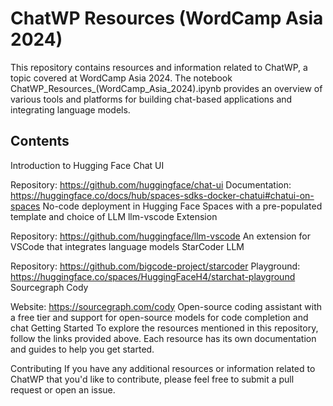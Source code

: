 # ChatWP Resources (WordCamp Asia 2024)
This repository contains resources and information related to ChatWP, a topic covered at WordCamp Asia 2024. The notebook ChatWP_Resources_(WordCamp_Asia_2024).ipynb provides an overview of various tools and platforms for building chat-based applications and integrating language models.

## Contents

Introduction to Hugging Face Chat UI

Repository: https://github.com/huggingface/chat-ui
Documentation: https://huggingface.co/docs/hub/spaces-sdks-docker-chatui#chatui-on-spaces
No-code deployment in Hugging Face Spaces with a pre-populated template and choice of LLM
llm-vscode Extension

Repository: https://github.com/huggingface/llm-vscode
An extension for VSCode that integrates language models
StarCoder LLM

Repository: https://github.com/bigcode-project/starcoder
Playground: https://huggingface.co/spaces/HuggingFaceH4/starchat-playground
Sourcegraph Cody

Website: https://sourcegraph.com/cody
Open-source coding assistant with a free tier and support for open-source models for code completion and chat
Getting Started
To explore the resources mentioned in this repository, follow the links provided above. Each resource has its own documentation and guides to help you get started.

Contributing
If you have any additional resources or information related to ChatWP that you'd like to contribute, please feel free to submit a pull request or open an issue.
